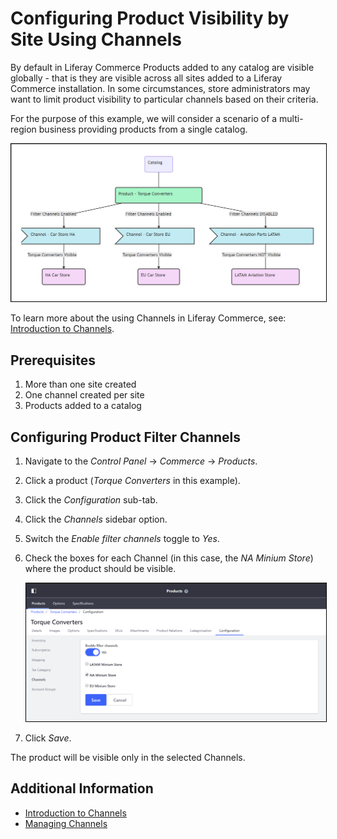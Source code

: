 # Configuring Product Visibility by Site Using Channels

By default in Liferay Commerce Products added to any catalog are visible globally - that is they are visible across all sites added to a Liferay Commerce installation. In some circumstances, store administrators may want to limit product visibility to particular channels based on their criteria.

For the purpose of this example, we will consider a scenario of a multi-region business providing products from a single catalog.

<img src="./images/01.png" width="700px" style="border: #000000 1px solid;">

To learn more about the using Channels in Liferay Commerce, see: [Introduction to Channels](../introduction-to-channels/README.md).

## Prerequisites

1. More than one site created
1. One channel created per site
1. Products added to a catalog

## Configuring Product Filter Channels

1. Navigate to the _Control Panel_ → _Commerce_ → _Products_.
1. Click a product (_Torque Converters_ in this example).
1. Click the _Configuration_ sub-tab.
1. Click the _Channels_ sidebar option.
1. Switch the _Enable filter channels_ toggle to _Yes_.
1. Check the boxes for each Channel (in this case, the _NA Minium Store_) where the product should be visible.

    <img src="./images/02.png" width="700px" style="border: #000000 1px solid;">

1. Click _Save_.

The product will be visible only in the selected Channels.

## Additional Information

* [Introduction to Channels](../introduction-to-channels/README.md)
* [Managing Channels](../managing-channels/README.md)
